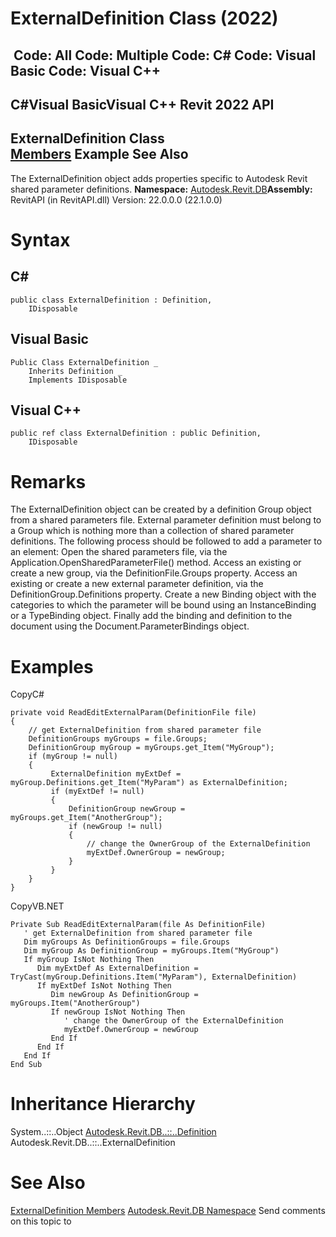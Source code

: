 # ExternalDefinition Class (2022)

﻿
 Code: All Code: Multiple Code: C# Code: Visual Basic Code: Visual C++   
---  
C#Visual BasicVisual C++
Revit 2022 API  
---  
ExternalDefinition Class  
[Members](cdd74bfc-e0fa-6240-088c-28db47f76039.md "ExternalDefinition Members") Example See Also  
---  
The ExternalDefinition object adds properties specific to Autodesk Revit shared parameter definitions. 
**Namespace:** [Autodesk.Revit.DB](87546ba7-461b-c646-cbb1-2cb8f5bff8b2.md "Autodesk.Revit.DB Namespace")**Assembly:** RevitAPI (in RevitAPI.dll) Version: 22.0.0.0 (22.1.0.0)
# Syntax
C#  
---  
```text
public class ExternalDefinition : Definition, 
	IDisposable
```
  
Visual Basic  
---  
```text
Public Class ExternalDefinition _
	Inherits Definition _
	Implements IDisposable
```
  
Visual C++  
---  
```text
public ref class ExternalDefinition : public Definition, 
	IDisposable
```
  
# Remarks
The ExternalDefinition object can be created by a definition Group object from a shared parameters file. External parameter definition must belong to a Group which is nothing more than a collection of shared parameter definitions. The following process should be followed to add a parameter to an element: Open the shared parameters file, via the Application.OpenSharedParameterFile() method. Access an existing or create a new group, via the DefinitionFile.Groups property. Access an existing or create a new external parameter definition, via the DefinitionGroup.Definitions property. Create a new Binding object with the categories to which the parameter will be bound using an InstanceBinding or a TypeBinding object. Finally add the binding and definition to the document using the Document.ParameterBindings object. 
# Examples
CopyC#
```text
private void ReadEditExternalParam(DefinitionFile file)
{
    // get ExternalDefinition from shared parameter file
    DefinitionGroups myGroups = file.Groups;
    DefinitionGroup myGroup = myGroups.get_Item("MyGroup");
    if (myGroup != null)
    {
         ExternalDefinition myExtDef = myGroup.Definitions.get_Item("MyParam") as ExternalDefinition;
         if (myExtDef != null)
         {
             DefinitionGroup newGroup = myGroups.get_Item("AnotherGroup");
             if (newGroup != null)
             {
                 // change the OwnerGroup of the ExternalDefinition
                 myExtDef.OwnerGroup = newGroup;
             }
         }
    }
}
```

CopyVB.NET
```text
Private Sub ReadEditExternalParam(file As DefinitionFile)
   ' get ExternalDefinition from shared parameter file
   Dim myGroups As DefinitionGroups = file.Groups
   Dim myGroup As DefinitionGroup = myGroups.Item("MyGroup")
   If myGroup IsNot Nothing Then
      Dim myExtDef As ExternalDefinition = TryCast(myGroup.Definitions.Item("MyParam"), ExternalDefinition)
      If myExtDef IsNot Nothing Then
         Dim newGroup As DefinitionGroup = myGroups.Item("AnotherGroup")
         If newGroup IsNot Nothing Then
            ' change the OwnerGroup of the ExternalDefinition
            myExtDef.OwnerGroup = newGroup
         End If
      End If
   End If
End Sub
```

# Inheritance Hierarchy
System..::..Object [Autodesk.Revit.DB..::..Definition](8fe04f37-04e1-9e93-ffdb-e3900908e42a.md "Definition Class") Autodesk.Revit.DB..::..ExternalDefinition
# See Also
[ExternalDefinition Members](cdd74bfc-e0fa-6240-088c-28db47f76039.md "ExternalDefinition Members")
[Autodesk.Revit.DB Namespace](87546ba7-461b-c646-cbb1-2cb8f5bff8b2.md "Autodesk.Revit.DB Namespace")
Send comments on this topic to 